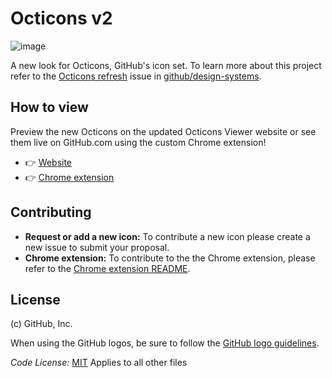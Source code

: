 # Octicons v2

![image](https://user-images.githubusercontent.com/10384315/74374025-77481c80-4d92-11ea-9c32-ebe55aa33cd6.png)

A new look for Octicons, GitHub's icon set. To learn more about this project refer to the [Octicons refresh](https://github.com/github/design-systems/issues/711) issue in [github/design-systems](https://github.com/github/design-systems/).

## How to view

Preview the new Octicons on the updated Octicons Viewer website or see them live on GitHub.com using the custom Chrome extension!

- 👉 [Website](https://octicons-v2.now.sh)
- 👉 [Chrome extension](https://chrome.google.com/webstore/detail/emgbcekhgdlkgiggjjjgmgcgbckfljan)

## Contributing

- **Request or add a new icon:** To contribute a new icon please create a new issue to submit your proposal.
- **Chrome extension:** To contribute to the the Chrome extension, please refer to the [Chrome extension README](chrome-extension-readme.md).

## License

(c) GitHub, Inc.

When using the GitHub logos, be sure to follow the [GitHub logo guidelines](https://github.com/logos).

_Code License:_ [MIT](./LICENSE)
Applies to all other files